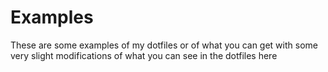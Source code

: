 # Examples

These are some examples of my dotfiles or of what you can get with some very slight modifications of what you can see in the dotfiles here
